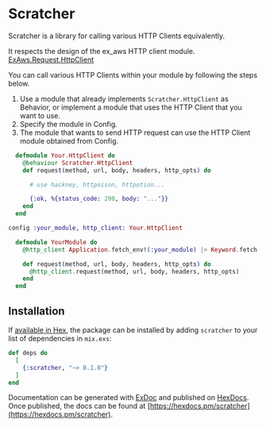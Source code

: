 # Scratcher

Scratcher is a library for calling various HTTP Clients equivalently.

It respects the design of the ex_aws HTTP client module.
[ExAws.Request.HttpClient](https://github.com/ex-aws/ex_aws/blob/master/lib/ex_aws/request/http_client.ex)


You can call various HTTP Clients within your module by following the steps below.

1. Use a module that already implements `Scratcher.HttpClient` as Behavior, or implement a module that uses the HTTP Client that you want to use.
2. Specify the module in Config.
3. The module that wants to send HTTP request can use the HTTP Client module obtained from Config.

```elixir
  defmodule Your.HttpClient do
    @behaviour Scratcher.HttpClient
    def request(method, url, body, headers, http_opts) do

      # use hackney, httpoison, httpotion...

      {:ok, %{status_code: 200, body: "..."}}
    end
  end
```

```elixir
config :your_module, http_client: Your.HttpClient
```

```elixir
  defmodule YourModule do
    @http_client Application.fetch_env!(:your_module) |> Keyword.fetch!(:http_client)

    def request(method, url, body, headers, http_opts) do
      @http_client.request(method, url, body, headers, http_opts)
    end
  end
```

## Installation

If [available in Hex](https://hex.pm/docs/publish), the package can be installed
by adding `scratcher` to your list of dependencies in `mix.exs`:

```elixir
def deps do
  [
    {:scratcher, "~> 0.1.0"}
  ]
end
```

Documentation can be generated with [ExDoc](https://github.com/elixir-lang/ex_doc)
and published on [HexDocs](https://hexdocs.pm). Once published, the docs can
be found at [https://hexdocs.pm/scratcher](https://hexdocs.pm/scratcher).

